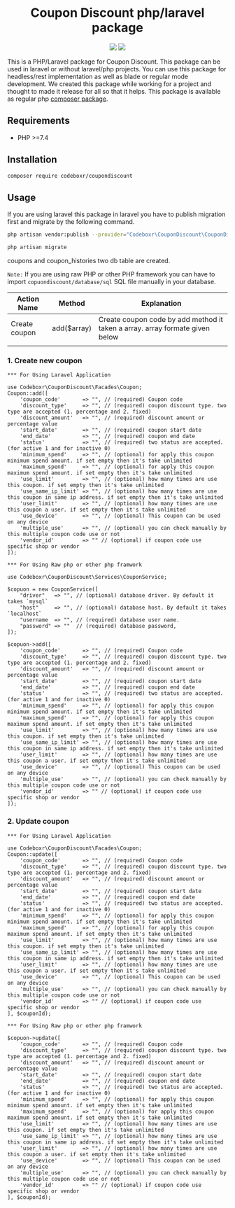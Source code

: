 <h1 align="center">Coupon Discount php/laravel package</h1>
<p align="center" >
<img src="https://img.shields.io/packagist/dt/codeboxr/coupondiscount">
<img src="https://img.shields.io/packagist/stars/codeboxr/coupondiscount">
</p>

This is a PHP/Laravel package for Coupon Discount. This package can be used in laravel or without laravel/php projects. You can use this package for headless/rest implementation as well as blade or regular mode development. We created this
package while working for a project and thought to made it release for all so that it helps. This package is available as regular php [composer package](https://packagist.org/packages/codeboxr/coupondiscount).

## Requirements

- PHP >=7.4

## Installation

```bash
composer require codeboxr/coupondiscount
```

## Usage

If you are using laravel this package in laravel you have to publish migration first and migrate by the following command.

```bash
php artisan vendor:publish --provider="Codeboxr\CouponDiscount\CouponDiscountServiceProvider"
```

```bash
php artisan migrate
```

coupons and coupon_histories two db table are created.

`Note:` If you are using raw PHP or other PHP framework you can have to import `copuondiscount/database/sql` SQL file manually in your database.

| Action Name   | Method      | Explanation                                                                  |
| ------------- | ----------- | ---------------------------------------------------------------------------- |
| Create coupon | add($array) | Create coupon code by add method it taken a array. array formate given below |
|               |

### 1. Create new coupon

`*** For Using Laravel Application`

```
use Codeboxr\CouponDiscount\Facades\Coupon;
Coupon::add([
    'coupon_code'       => "", // (required) Coupon code
    'discount_type'     => "", // (required) coupon discount type. two type are accepted (1. percentage and 2. fixed)
    'discount_amount'   => "", // (required) discount amount or percentage value
    'start_date'        => "", // (required) coupon start date
    'end_date'          => "", // (required) coupon end date
    'status'            => "", // (required) two status are accepted. (for active 1 and for inactive 0)
    'minimum_spend'     => "", // (optional) for apply this coupon minimum spend amount. if set empty then it's take unlimited
    'maximum_spend'     => "", // (optional) for apply this coupon maximum spend amount. if set empty then it's take unlimited
    'use_limit'         => "", // (optional) how many times are use this coupon. if set empty then it's take unlimited
    'use_same_ip_limit' => "", // (optional) how many times are use this coupon in same ip address. if set empty then it's take unlimited
    'user_limit'        => "", // (optional) how many times are use this coupon a user. if set empty then it's take unlimited
    'use_device'        => "", // (optional) This coupon can be used on any device
    'multiple_use'      => "", // (optional) you can check manually by this multiple coupon code use or not
    'vendor_id'         => "" // (optional) if coupon code use specific shop or vendor
]);
```

`*** For Using Raw php or other php framwork`

```
use Codeboxr\CouponDiscount\Services\CouponService;

$copuon = new CouponService([
    "driver"   => "", // (optional) database driver. By default it takes `mysql`
    "host"     => "", // (optional) database host. By default it takes `localhost`
    "username  => "", // (required) database user name.
    "password" => ""  // (required) database password,
]);

$copuon->add([
    'coupon_code'       => "", // (required) Coupon code
    'discount_type'     => "", // (required) coupon discount type. two type are accepted (1. percentage and 2. fixed)
    'discount_amount'   => "", // (required) discount amount or percentage value
    'start_date'        => "", // (required) coupon start date
    'end_date'          => "", // (required) coupon end date
    'status'            => "", // (required) two status are accepted. (for active 1 and for inactive 0)
    'minimum_spend'     => "", // (optional) for apply this coupon minimum spend amount. if set empty then it's take unlimited
    'maximum_spend'     => "", // (optional) for apply this coupon maximum spend amount. if set empty then it's take unlimited
    'use_limit'         => "", // (optional) how many times are use this coupon. if set empty then it's take unlimited
    'use_same_ip_limit' => "", // (optional) how many times are use this coupon in same ip address. if set empty then it's take unlimited
    'user_limit'        => "", // (optional) how many times are use this coupon a user. if set empty then it's take unlimited
    'use_device'        => "", // (optional) This coupon can be used on any device
    'multiple_use'      => "", // (optional) you can check manually by this multiple coupon code use or not
    'vendor_id'         => "" // (optional) if coupon code use specific shop or vendor
]);

```

### 2. Update coupon

`*** For Using Laravel Application`

```
use Codeboxr\CouponDiscount\Facades\Coupon;
Coupon::update([
    'coupon_code'       => "", // (required) Coupon code
    'discount_type'     => "", // (required) coupon discount type. two type are accepted (1. percentage and 2. fixed)
    'discount_amount'   => "", // (required) discount amount or percentage value
    'start_date'        => "", // (required) coupon start date
    'end_date'          => "", // (required) coupon end date
    'status'            => "", // (required) two status are accepted. (for active 1 and for inactive 0)
    'minimum_spend'     => "", // (optional) for apply this coupon minimum spend amount. if set empty then it's take unlimited
    'maximum_spend'     => "", // (optional) for apply this coupon maximum spend amount. if set empty then it's take unlimited
    'use_limit'         => "", // (optional) how many times are use this coupon. if set empty then it's take unlimited
    'use_same_ip_limit' => "", // (optional) how many times are use this coupon in same ip address. if set empty then it's take unlimited
    'user_limit'        => "", // (optional) how many times are use this coupon a user. if set empty then it's take unlimited
    'use_device'        => "", // (optional) This coupon can be used on any device
    'multiple_use'      => "", // (optional) you can check manually by this multiple coupon code use or not
    'vendor_id'         => "" // (optional) if coupon code use specific shop or vendor
], $couponId);
```

`*** For Using Raw php or other php framwork`

```
$copuon->update([
    'coupon_code'       => "", // (required) Coupon code
    'discount_type'     => "", // (required) coupon discount type. two type are accepted (1. percentage and 2. fixed)
    'discount_amount'   => "", // (required) discount amount or percentage value
    'start_date'        => "", // (required) coupon start date
    'end_date'          => "", // (required) coupon end date
    'status'            => "", // (required) two status are accepted. (for active 1 and for inactive 0)
    'minimum_spend'     => "", // (optional) for apply this coupon minimum spend amount. if set empty then it's take unlimited
    'maximum_spend'     => "", // (optional) for apply this coupon maximum spend amount. if set empty then it's take unlimited
    'use_limit'         => "", // (optional) how many times are use this coupon. if set empty then it's take unlimited
    'use_same_ip_limit' => "", // (optional) how many times are use this coupon in same ip address. if set empty then it's take unlimited
    'user_limit'        => "", // (optional) how many times are use this coupon a user. if set empty then it's take unlimited
    'use_device'        => "", // (optional) This coupon can be used on any device
    'multiple_use'      => "", // (optional) you can check manually by this multiple coupon code use or not
    'vendor_id'         => "" // (optional) if coupon code use specific shop or vendor
], $couponId);

```
